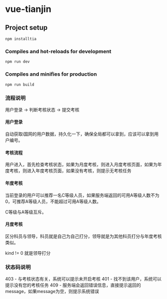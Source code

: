 # vue-tianjin

## Project setup
```
npm installtia
```

### Compiles and hot-reloads for development
```
npm run dev
```

### Compiles and minifies for production
```
npm run build
```

### 流程说明

用户登录 -> 判断考核状态 -> 提交考核

#### 用户登录

自动获取i国网的用户数据，持久化一下，确保全局都可以拿到，应该可以拿到用户编号。

#### 考核流程

用户进入，首先检查考核状态，如果为月度考核，则进入月度考核页面，如果为年度考核，则进入年度考核页面，如果没有考核，则提示无考核任务

#### 年度考核

当前登录的用户可以推荐一名C等级人员，如果服务端返回的可用A等级人数不为0，可推荐A等级人员，不能超过可用A等级人数。

C等级与A等级互斥。

#### 月度考核

区分科员与领导，科员就是自己为自己打分，领导就是为其他科员打分与年度考核类似。

kind != 0 就是领导打分

### 状态码说明

403 - 与考核状态有关，系统可以提示未开启考核
401 - 找不到该用户，系统可以提示没有您的考核任务
409 - 服务端会返回错误信息，直接提示返回的message，如果message为空，则提示系统错误
